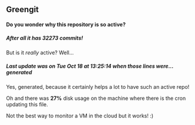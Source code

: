 ## Greengit

#### Do you wonder why this repository is so active?

##### After all it has 32273 commits!

But is it *really* active? Well...

##### Last update was on Tue Oct 18 at 13:25:14 when those lines were... generated

Yes, generated, because it certainly helps a lot to have such an active repo!

Oh and there was **27%** disk usage on the machine
where there is the cron updating this file.

Not the best way to monitor a VM in the cloud but it works! :)
